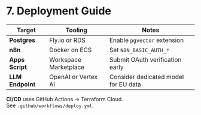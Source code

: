 # 7. Deployment Guide

| Target | Tooling | Notes |
|--------|---------|-------|
| **Postgres** | Fly.io or RDS | Enable `pgvector` extension |
| **n8n** | Docker on ECS | Set `N8N_BASIC_AUTH_*` |
| **Apps Script** | Workspace Marketplace | Submit OAuth verification early |
| **LLM Endpoint** | OpenAI or Vertex AI | Consider dedicated model for EU data |

**CI/CD** uses GitHub Actions → Terraform Cloud.  
See `.github/workflows/deploy.yml`.